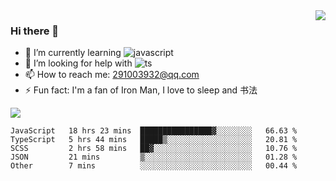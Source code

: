 <img align='right' src='https://github-readme-stats.vercel.app/api?username=niaogege&show_icons=true&theme=radical'/>

### Hi there 👋

- 🌱 I’m currently learning ![javascript](https://img.shields.io/badge/javacript-learn-orange)
- 🤔 I’m looking for help with ![ts](https://img.shields.io/badge/ts-learn-yellow)
- 📫 How to reach me: 291003932@qq.com
- ⚡ Fun fact:  I'm a fan of Iron Man, I love to sleep and 书法

![](https://github-readme-stats.vercel.app/api/top-langs/?username=niaogege&layout=compact)

<!--START_SECTION:waka-->
```text
JavaScript   18 hrs 23 mins  ████████████████▓░░░░░░░░   66.63 % 
TypeScript   5 hrs 44 mins   █████▒░░░░░░░░░░░░░░░░░░░   20.81 % 
SCSS         2 hrs 58 mins   ██▓░░░░░░░░░░░░░░░░░░░░░░   10.76 % 
JSON         21 mins         ▒░░░░░░░░░░░░░░░░░░░░░░░░   01.28 % 
Other        7 mins          ░░░░░░░░░░░░░░░░░░░░░░░░░   00.44 % 
```
<!--END_SECTION:waka-->

